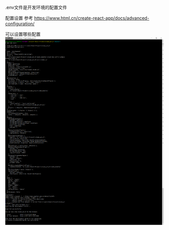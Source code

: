 .env文件是开发环境的配置文件


配置设置  参考 https://www.html.cn/create-react-app/docs/advanced-configuration/

可以设置哪些配置
![avatar](public/Images/config.png)